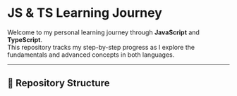 # JS & TS Learning Journey

Welcome to my personal learning journey through **JavaScript** and **TypeScript**.  
This repository tracks my step-by-step progress as I explore the fundamentals and advanced concepts in both languages.

---

## 📁 Repository Structure

